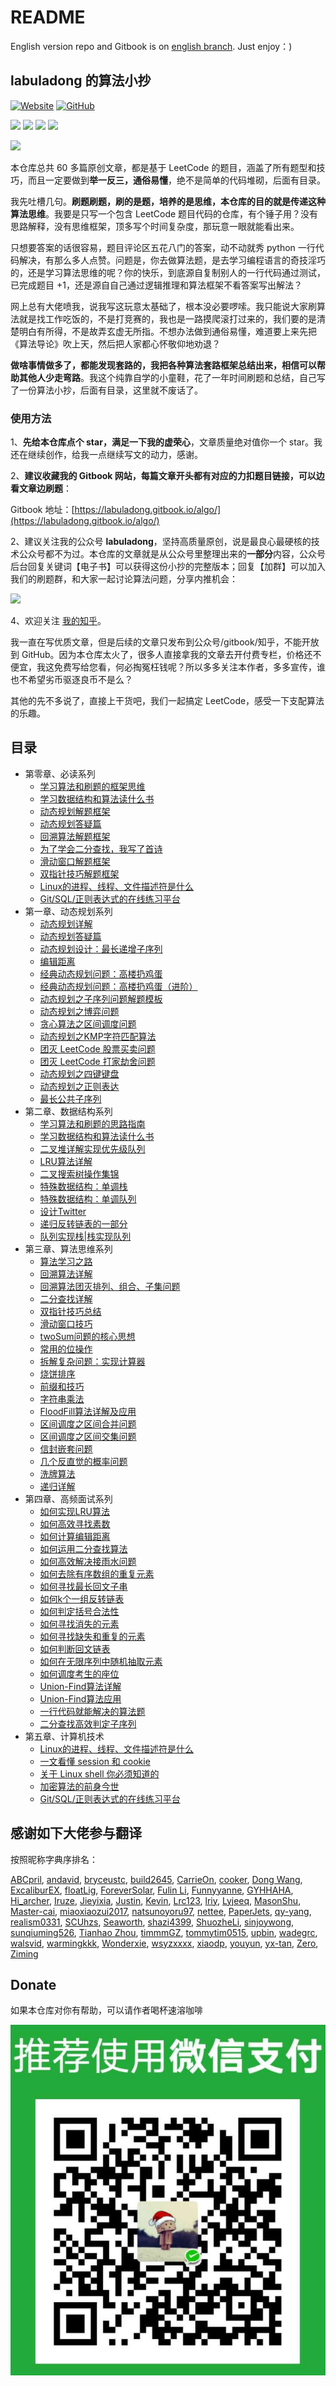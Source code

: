 # README

English version repo and Gitbook is on [english branch](https://github.com/labuladong/fucking-algorithm/tree/english). Just enjoy：\)

## labuladong 的算法小抄

 [![Website](https://img.shields.io/website?label=%E5%9C%A8%E7%BA%BF%E7%94%B5%E5%AD%90%E4%B9%A6&style=flat-square&down_color=blue&down_message=%E7%82%B9%E8%BF%99%E9%87%8C&up_color=blue&up_message=%E7%82%B9%E8%BF%99%E9%87%8C&url=https%3A%2F%2Flabuladong.gitbook.io%2Falgo&logo=Gitea)](https://labuladong.gitbook.io/algo) [![GitHub](https://img.shields.io/github/stars/labuladong/fucking-algorithm?label=Stars&style=flat-square&logo=GitHub)](https://github.com/labuladong/fucking-algorithm)

 [![](https://img.shields.io/badge/作者-@labuladong-000000.svg?style=flat-square&logo=GitHub)](https://www.github.com/labuladong) [![](https://img.shields.io/badge/%E7%9F%A5%E4%B9%8E-@labuladong-000000.svg?style=flat-square&logo=Zhihu)](https://www.zhihu.com/people/labuladong) [![](https://img.shields.io/badge/公众号-@labuladong-000000.svg?style=flat-square&logo=WeChat)](https://i.loli.net/2020/10/10/MhRTyUKfXZOlQYN.jpg) [![](https://img.shields.io/badge/B站-@labuladong-000000.svg?style=flat-square&logo=Bilibili)](https://space.bilibili.com/14089380)

![](https://gitee.com/labuladong/pictures/raw/master/starHistory.png)

本仓库总共 60 多篇原创文章，都是基于 LeetCode 的题目，涵盖了所有题型和技巧，而且一定要做到**举一反三，通俗易懂**，绝不是简单的代码堆砌，后面有目录。

我先吐槽几句。**刷题刷题，刷的是题，培养的是思维，本仓库的目的就是传递这种算法思维**。我要是只写一个包含 LeetCode 题目代码的仓库，有个锤子用？没有思路解释，没有思维框架，顶多写个时间复杂度，那玩意一眼就能看出来。

只想要答案的话很容易，题目评论区五花八门的答案，动不动就秀 python 一行代码解决，有那么多人点赞。问题是，你去做算法题，是去学习编程语言的奇技淫巧的，还是学习算法思维的呢？你的快乐，到底源自复制别人的一行代码通过测试，已完成题目 +1，还是源自自己通过逻辑推理和算法框架不看答案写出解法？

网上总有大佬喷我，说我写这玩意太基础了，根本没必要啰嗦。我只能说大家刷算法就是找工作吃饭的，不是打竞赛的，我也是一路摸爬滚打过来的，我们要的是清楚明白有所得，不是故弄玄虚无所指。不想办法做到通俗易懂，难道要上来先把《算法导论》吹上天，然后把人家都心怀敬仰地劝退？

**做啥事情做多了，都能发现套路的，我把各种算法套路框架总结出来，相信可以帮助其他人少走弯路**。我这个纯靠自学的小童鞋，花了一年时间刷题和总结，自己写了一份算法小抄，后面有目录，这里就不废话了。

### 使用方法

1、**先给本仓库点个 star，满足一下我的虚荣心**，文章质量绝对值你一个 star。我还在继续创作，给我一点继续写文的动力，感谢。

2、**建议收藏我的 Gitbook 网站，每篇文章开头都有对应的力扣题目链接，可以边看文章边刷题**：

Gitbook 地址：[https://labuladong.gitbook.io/algo/](https://labuladong.gitbook.io/algo/)

2、建议关注我的公众号 **labuladong**，坚持高质量原创，说是最良心最硬核的技术公众号都不为过。本仓库的文章就是从公众号里整理出来的**一部分**内容，公众号后台回复关键词【电子书】可以获得这份小抄的完整版本；回复【加群】可以加入我们的刷题群，和大家一起讨论算法问题，分享内推机会：

![](https://gitee.com/labuladong/pictures/raw/master/qrcode.jpg)

4、欢迎关注 [我的知乎](https://www.zhihu.com/people/labuladong)。

我一直在写优质文章，但是后续的文章只发布到公众号/gitbook/知乎，不能开放到 GitHub。因为本仓库太火了，很多人直接拿我的文章去开付费专栏，价格还不便宜，我这免费写给您看，何必掏冤枉钱呢？所以多多关注本作者，多多宣传，谁也不希望劣币驱逐良币不是么？

其他的先不多说了，直接上干货吧，我们一起搞定 LeetCode，感受一下支配算法的乐趣。

## 目录

* 第零章、必读系列
  * [学习算法和刷题的框架思维](suan-fa-si-wei-xi-lie/xue-xi-shu-ju-jie-gou-he-suan-fa-de-gao-xiao-fang-fa.md)
  * [学习数据结构和算法读什么书](suan-fa-si-wei-xi-lie/wei-shi-mo-tui-jian-suan-fa-4.md)
  * [动态规划解题框架](dong-tai-gui-hua-xi-lie/dong-tai-gui-hua-xiang-jie-jin-jie.md)
  * [动态规划答疑篇](dong-tai-gui-hua-xi-lie/zui-you-zi-jie-gou.md)
  * [回溯算法解题框架](suan-fa-si-wei-xi-lie/hui-su-suan-fa-xiang-jie-xiu-ding-ban.md)
  * [为了学会二分查找，我写了首诗](suan-fa-si-wei-xi-lie/er-fen-cha-zhao-xiang-jie.md)
  * [滑动窗口解题框架](suan-fa-si-wei-xi-lie/hua-dong-chuang-kou-ji-qiao.md)
  * [双指针技巧解题框架](suan-fa-si-wei-xi-lie/shuang-zhi-zhen-ji-qiao.md)
  * [Linux的进程、线程、文件描述符是什么](ji-shu/linux-jin-cheng.md)
  * [Git/SQL/正则表达式的在线练习平台](ji-shu/zai-xian-lian-xi-ping-tai.md)
* 第一章、动态规划系列
  * [动态规划详解](dong-tai-gui-hua-xi-lie/dong-tai-gui-hua-xiang-jie-jin-jie.md)
  * [动态规划答疑篇](dong-tai-gui-hua-xi-lie/zui-you-zi-jie-gou.md)
  * [动态规划设计：最长递增子序列](dong-tai-gui-hua-xi-lie/dong-tai-gui-hua-she-ji-zui-chang-di-zeng-zi-xu-lie.md)
  * [编辑距离](dong-tai-gui-hua-xi-lie/bian-ji-ju-li.md)
  * [经典动态规划问题：高楼扔鸡蛋](dong-tai-gui-hua-xi-lie/gao-lou-reng-ji-dan-wen-ti.md)
  * [经典动态规划问题：高楼扔鸡蛋（进阶）](dong-tai-gui-hua-xi-lie/gao-lou-reng-ji-dan-jin-jie.md)
  * [动态规划之子序列问题解题模板](dong-tai-gui-hua-xi-lie/zi-xu-lie-wen-ti-mo-ban.md)
  * [动态规划之博弈问题](dong-tai-gui-hua-xi-lie/dong-tai-gui-hua-zhi-bo-yi-wen-ti.md)
  * [贪心算法之区间调度问题](dong-tai-gui-hua-xi-lie/tan-xin-suan-fa-zhi-qu-jian-tiao-du-wen-ti.md)
  * [动态规划之KMP字符匹配算法](dong-tai-gui-hua-xi-lie/dong-tai-gui-hua-zhi-kmp-zi-fu-pi-pei-suan-fa.md)
  * [团灭 LeetCode 股票买卖问题](dong-tai-gui-hua-xi-lie/tuan-mie-gu-piao-wen-ti.md)
  * [团灭 LeetCode 打家劫舍问题](dong-tai-gui-hua-xi-lie/qiang-fang-zi.md)
  * [动态规划之四键键盘](dong-tai-gui-hua-xi-lie/dong-tai-gui-hua-zhi-si-jian-jian-pan.md)
  * [动态规划之正则表达](dong-tai-gui-hua-xi-lie/dong-tai-gui-hua-zhi-zheng-ze-biao-da.md)
  * [最长公共子序列](dong-tai-gui-hua-xi-lie/zui-chang-gong-gong-zi-xu-lie.md)
* 第二章、数据结构系列
  * [学习算法和刷题的思路指南](suan-fa-si-wei-xi-lie/xue-xi-shu-ju-jie-gou-he-suan-fa-de-gao-xiao-fang-fa.md)
  * [学习数据结构和算法读什么书](suan-fa-si-wei-xi-lie/wei-shi-mo-tui-jian-suan-fa-4.md)
  * [二叉堆详解实现优先级队列](shu-ju-jie-gou-xi-lie/er-cha-dui-xiang-jie-shi-xian-you-xian-ji-dui-lie.md)
  * [LRU算法详解](gao-pin-mian-shi-xi-lie/lru-suan-fa.md)
  * [二叉搜索树操作集锦](shu-ju-jie-gou-xi-lie/er-cha-sou-suo-shu-cao-zuo-ji-jin.md)
  * [特殊数据结构：单调栈](shu-ju-jie-gou-xi-lie/dan-tiao-zhan.md)
  * [特殊数据结构：单调队列](shu-ju-jie-gou-xi-lie/dan-tiao-dui-lie.md)
  * [设计Twitter](shu-ju-jie-gou-xi-lie/she-ji-twitter.md)
  * [递归反转链表的一部分](shu-ju-jie-gou-xi-lie/di-gui-fan-zhuan-lian-biao-de-yi-bu-fen.md)
  * [队列实现栈\|栈实现队列](shu-ju-jie-gou-xi-lie/dui-lie-shi-xian-zhan-zhan-shi-xian-dui-lie.md)
* 第三章、算法思维系列
  * [算法学习之路](suan-fa-si-wei-xi-lie/suan-fa-xue-xi-zhi-lu.md)
  * [回溯算法详解](suan-fa-si-wei-xi-lie/hui-su-suan-fa-xiang-jie-xiu-ding-ban.md)
  * [回溯算法团灭排列、组合、子集问题](gao-pin-mian-shi-xi-lie/zi-ji-pai-lie-zu-he.md)
  * [二分查找详解](suan-fa-si-wei-xi-lie/er-fen-cha-zhao-xiang-jie.md)
  * [双指针技巧总结](suan-fa-si-wei-xi-lie/shuang-zhi-zhen-ji-qiao.md)
  * [滑动窗口技巧](suan-fa-si-wei-xi-lie/hua-dong-chuang-kou-ji-qiao.md)
  * [twoSum问题的核心思想](suan-fa-si-wei-xi-lie/twosum-wen-ti-de-he-xin-si-xiang.md)
  * [常用的位操作](suan-fa-si-wei-xi-lie/chang-yong-de-wei-cao-zuo.md)
  * [拆解复杂问题：实现计算器](shu-ju-jie-gou-xi-lie/shi-xian-ji-suan-qi.md)
  * [烧饼排序](suan-fa-si-wei-xi-lie/shao-bing-pai-xu.md)
  * [前缀和技巧](suan-fa-si-wei-xi-lie/qian-zhui-he-ji-qiao.md)
  * [字符串乘法](suan-fa-si-wei-xi-lie/zi-fu-chuan-cheng-fa.md)
  * [FloodFill算法详解及应用](suan-fa-si-wei-xi-lie/floodfill-suan-fa-xiang-jie-ji-ying-yong.md)
  * [区间调度之区间合并问题](suan-fa-si-wei-xi-lie/qu-jian-tiao-du-wen-ti-zhi-qu-jian-he-bing.md)
  * [区间调度之区间交集问题](suan-fa-si-wei-xi-lie/qu-jian-jiao-ji-wen-ti.md)
  * [信封嵌套问题](suan-fa-si-wei-xi-lie/xin-feng-qian-tao-wen-ti.md)
  * [几个反直觉的概率问题](suan-fa-si-wei-xi-lie/ji-ge-fan-zhi-jue-de-gai-shuai-wen-ti.md)
  * [洗牌算法](suan-fa-si-wei-xi-lie/xi-pai-suan-fa.md)
  * [递归详解](suan-fa-si-wei-xi-lie/di-gui-xiang-jie.md)
* 第四章、高频面试系列
  * [如何实现LRU算法](gao-pin-mian-shi-xi-lie/lru-suan-fa.md)
  * [如何高效寻找素数](gao-pin-mian-shi-xi-lie/da-yin-su-shu.md)
  * [如何计算编辑距离](dong-tai-gui-hua-xi-lie/bian-ji-ju-li.md)
  * [如何运用二分查找算法](gao-pin-mian-shi-xi-lie/koko-tou-xiang-jiao.md)
  * [如何高效解决接雨水问题](gao-pin-mian-shi-xi-lie/jie-yu-shui.md)
  * [如何去除有序数组的重复元素](gao-pin-mian-shi-xi-lie/ru-he-qu-chu-you-xu-shu-zu-de-zhong-fu-yuan-su.md)
  * [如何寻找最长回文子串](gao-pin-mian-shi-xi-lie/zui-chang-hui-wen-zi-chuan.md)
  * [如何k个一组反转链表](gao-pin-mian-shi-xi-lie/k-ge-yi-zu-fan-zhuan-lian-biao.md)
  * [如何判定括号合法性](gao-pin-mian-shi-xi-lie/he-fa-kuo-hao-pan-ding.md)
  * [如何寻找消失的元素](gao-pin-mian-shi-xi-lie/xiao-shi-de-yuan-su.md)
  * [如何寻找缺失和重复的元素](gao-pin-mian-shi-xi-lie/que-shi-he-zhong-fu-de-yuan-su.md)
  * [如何判断回文链表](gao-pin-mian-shi-xi-lie/pan-duan-hui-wen-lian-biao.md)
  * [如何在无限序列中随机抽取元素](gao-pin-mian-shi-xi-lie/shui-tang-chou-yang.md)
  * [如何调度考生的座位](gao-pin-mian-shi-xi-lie/zuo-wei-tiao-du.md)
  * [Union-Find算法详解](suan-fa-si-wei-xi-lie/unionfind-suan-fa-xiang-jie.md)
  * [Union-Find算法应用](suan-fa-si-wei-xi-lie/unionfind-suan-fa-ying-yong.md)
  * [一行代码就能解决的算法题](gao-pin-mian-shi-xi-lie/yi-hang-dai-ma-jie-jue-de-zhi-li-ti.md)
  * [二分查找高效判定子序列](gao-pin-mian-shi-xi-lie/er-fen-cha-zhao-pan-ding-zi-xu-lie.md)
* 第五章、计算机技术
  * [Linux的进程、线程、文件描述符是什么](ji-shu/linux-jin-cheng.md)
  * [一文看懂 session 和 cookie](ji-shu/session-he-cookie.md)
  * [关于 Linux shell 你必须知道的](ji-shu/linuxshell.md)
  * [加密算法的前身今世](ji-shu/mi-ma-ji-shu.md)
  * [Git/SQL/正则表达式的在线练习平台](ji-shu/zai-xian-lian-xi-ping-tai.md)

## 感谢如下大佬参与翻译

按照昵称字典序排名：

[ABCpril](https://github.com/ABCpril), [andavid](https://github.com/andavid), [bryceustc](https://github.com/bryceustc), [build2645](https://github.com/build2645), [CarrieOn](https://github.com/CarrieOn), [cooker](https://github.com/xiaochuhub), [Dong Wang](https://github.com/Coder2Programmer), [ExcaliburEX](https://github.com/ExcaliburEX), [floatLig](https://github.com/floatLig), [ForeverSolar](https://github.com/foreversolar), [Fulin Li](https://fulinli.github.io/), [Funnyyanne](https://github.com/Funnyyanne), [GYHHAHA](https://github.com/GYHHAHA), [Hi\_archer](https://hiarcher.top/), [Iruze](https://github.com/Iruze), [Jieyixia](https://github.com/Jieyixia), [Justin](https://github.com/Justin-YGG), [Kevin](https://github.com/Kevin-free), [Lrc123](https://github.com/Lrc123), [lriy](https://github.com/lriy), [Lyjeeq](https://github.com/Lyjeeq), [MasonShu](https://greenwichmt.github.io/), [Master-cai](https://github.com/Master-cai), [miaoxiaozui2017](https://github.com/miaoxiaozui2017), [natsunoyoru97](https://github.com/natsunoyoru97), [nettee](https://github.com/nettee), [PaperJets](https://github.com/PaperJets), [qy-yang](https://github.com/qy-yang), [realism0331](https://github.com/realism0331), [SCUhzs](https://github.com/HuangZiSheng001), [Seaworth](https://github.com/Seaworth), [shazi4399](https://github.com/shazi4399), [ShuozheLi](https://github.com/ShuoZheLi/), [sinjoywong](https://blog.csdn.net/SinjoyWong), [sunqiuming526](https://github.com/sunqiuming526), [Tianhao Zhou](https://github.com/tianhaoz95), [timmmGZ](https://github.com/timmmGZ), [tommytim0515](https://github.com/tommytim0515), [upbin](https://github.com/upbin), [wadegrc](https://github.com/wadegrc), [walsvid](https://github.com/walsvid), [warmingkkk](https://github.com/warmingkkk), [Wonderxie](https://github.com/Wonderxie), [wsyzxxxx](https://github.com/wsyzxxxx), [xiaodp](https://github.com/xiaodp), [youyun](https://github.com/youyun), [yx-tan](https://github.com/yx-tan), [Zero](https://github.com/Mr2er0), [Ziming](https://github.com/ML-ZimingMeng/LeetCode-Python3)

## Donate

如果本仓库对你有帮助，可以请作者喝杯速溶咖啡

![](.gitbook/assets/pay.jpg)

